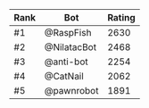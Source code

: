 Rank|Bot|Rating
---|---|---
#1|@RaspFish|2630
#2|@NilatacBot|2468
#3|@anti-bot|2254
#4|@CatNail|2062
#5|@pawnrobot|1891

